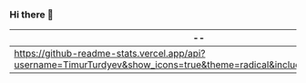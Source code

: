 ### Hi there 👋
|--|--|
|--|--|
| https://github-readme-stats.vercel.app/api?username=TimurTurdyev&show_icons=true&theme=radical&include_all_commits=true | https://github-readme-stats.vercel.app/api/top-langs/?username=TimurTurdyev&theme=radical&layout=compact |

<!--
**TimurTurdyev/TimurTurdyev** is a ✨ _special_ ✨ repository because its `README.md` (this file) appears on your GitHub profile.

Here are some ideas to get you started:

- 🔭 I’m currently working on ...
- 🌱 I’m currently learning ...
- 👯 I’m looking to collaborate on ...
- 🤔 I’m looking for help with ...
- 💬 Ask me about ...
- 📫 How to reach me: ...
- 😄 Pronouns: ...
- ⚡ Fun fact: ...
-->
